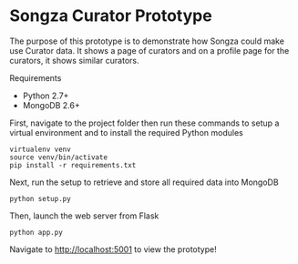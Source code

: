 # Songza Curator Prototype

The purpose of this prototype is to demonstrate how Songza could make use Curator data. It shows a page of curators and on a profile page for the curators, it shows similar curators.

Requirements

 * Python 2.7+
 * MongoDB 2.6+



First, navigate to the project folder then run these commands to setup a virtual environment and to install the required Python modules
```
virtualenv venv
source venv/bin/activate
pip install -r requirements.txt
```

Next, run the setup to retrieve and store all required data into MongoDB
```
python setup.py
```

Then, launch the web server from Flask
```
python app.py
```


Navigate to [http://localhost:5001](http://localhost:5001) to view the prototype!
